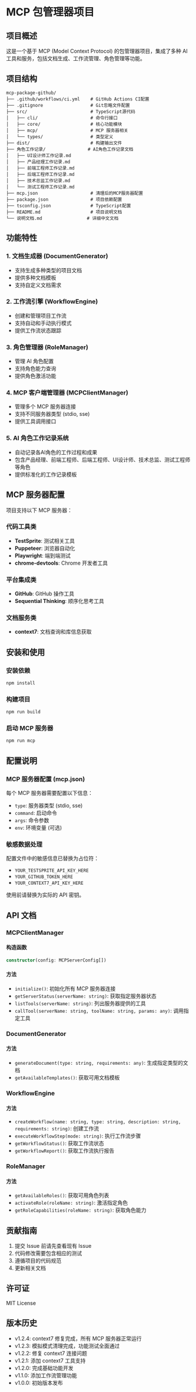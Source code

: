 # MCP 包管理器项目

## 项目概述

这是一个基于 MCP (Model Context Protocol) 的包管理器项目，集成了多种 AI 工具和服务，包括文档生成、工作流管理、角色管理等功能。

## 项目结构

```
mcp-package-github/
├── .github/workflows/ci.yml    # GitHub Actions CI配置
├── .gitignore                  # Git忽略文件配置
├── src/                        # TypeScript源代码
│   ├── cli/                    # 命令行接口
│   ├── core/                   # 核心功能模块
│   ├── mcp/                    # MCP 服务器相关
│   └── types/                  # 类型定义
├── dist/                       # 构建输出文件
├── 角色工作记录/                # AI角色工作记录文档
│   ├── UI设计师工作记录.md
│   ├── 产品经理工作记录.md
│   ├── 前端工程师工作记录.md
│   ├── 后端工程师工作记录.md
│   ├── 技术总监工作记录.md
│   └── 测试工程师工作记录.md
├── mcp.json                    # 清理后的MCP服务器配置
├── package.json                # 项目依赖配置
├── tsconfig.json               # TypeScript配置
├── README.md                   # 项目说明文档
└── 说明文档.md                 # 详细中文文档
```

## 功能特性

### 1. 文档生成器 (DocumentGenerator)
- 支持生成多种类型的项目文档
- 提供多种文档模板
- 支持自定义文档需求

### 2. 工作流引擎 (WorkflowEngine)
- 创建和管理项目工作流
- 支持自动和手动执行模式
- 提供工作流状态跟踪

### 3. 角色管理器 (RoleManager)
- 管理 AI 角色配置
- 支持角色能力查询
- 提供角色激活功能

### 4. MCP 客户端管理器 (MCPClientManager)
- 管理多个 MCP 服务器连接
- 支持不同服务器类型 (stdio, sse)
- 提供工具调用接口

### 5. AI 角色工作记录系统
- 自动记录各AI角色的工作过程和成果
- 包含产品经理、前端工程师、后端工程师、UI设计师、技术总监、测试工程师等角色
- 提供标准化的工作记录模板

## MCP 服务器配置

项目支持以下 MCP 服务器：

### 代码工具类
- **TestSprite**: 测试相关工具
- **Puppeteer**: 浏览器自动化
- **Playwright**: 端到端测试
- **chrome-devtools**: Chrome 开发者工具

### 平台集成类
- **GitHub**: GitHub 操作工具
- **Sequential Thinking**: 顺序化思考工具

### 文档服务类
- **context7**: 文档查询和库信息获取

## 安装和使用

### 安装依赖
```bash
npm install
```

### 构建项目
```bash
npm run build
```

### 启动 MCP 服务器
```bash
npm run mcp
```

## 配置说明

### MCP 服务器配置 (mcp.json)
每个 MCP 服务器需要配置以下信息：
- `type`: 服务器类型 (stdio, sse)
- `command`: 启动命令
- `args`: 命令参数
- `env`: 环境变量 (可选)

### 敏感数据处理
配置文件中的敏感信息已替换为占位符：
- `YOUR_TESTSPRITE_API_KEY_HERE`
- `YOUR_GITHUB_TOKEN_HERE`
- `YOUR_CONTEXT7_API_KEY_HERE`

使用前请替换为实际的 API 密钥。

## API 文档

### MCPClientManager

#### 构造函数
```typescript
constructor(config: MCPServerConfig[])
```

#### 方法
- `initialize()`: 初始化所有 MCP 服务器连接
- `getServerStatus(serverName: string)`: 获取指定服务器状态
- `listTools(serverName: string)`: 列出服务器提供的工具
- `callTool(serverName: string, toolName: string, params: any)`: 调用指定工具

### DocumentGenerator

#### 方法
- `generateDocument(type: string, requirements: any)`: 生成指定类型的文档
- `getAvailableTemplates()`: 获取可用文档模板

### WorkflowEngine

#### 方法
- `createWorkflow(name: string, type: string, description: string, requirements: string)`: 创建工作流
- `executeWorkflowStep(mode: string)`: 执行工作流步骤
- `getWorkflowStatus()`: 获取工作流状态
- `getWorkflowReport()`: 获取工作流执行报告

### RoleManager

#### 方法
- `getAvailableRoles()`: 获取可用角色列表
- `activateRole(roleName: string)`: 激活指定角色
- `getRoleCapabilities(roleName: string)`: 获取角色能力

## 贡献指南

1. 提交 Issue 前请先查看现有 Issue
2. 代码修改需要包含相应的测试
3. 遵循项目的代码规范
4. 更新相关文档

## 许可证

MIT License

## 版本历史

- v1.2.4: context7 修复完成，所有 MCP 服务器正常运行
- v1.2.3: 模拟模式清理完成，功能测试全面通过
- v1.2.2: 修复 context7 连接问题
- v1.2.1: 添加 context7 工具支持
- v1.2.0: 完成基础功能开发
- v1.1.0: 添加工作流管理功能
- v1.0.0: 初始版本发布